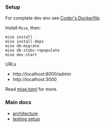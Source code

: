 ### Setup

For complete dev env see [Coder's Dockerfile](/devops/coder/Dockerfile).

Install `Mise`, then:
```shell
mise install
mise install-deps
mise db-migrate
mise db-stubs-repopulate
mise dev-start
```

URLs
- http://localhost:8000/admin
- http://localhost:3000

Read [mise.toml](/mise.toml) for more.

### Main docs

- [architecture](/docs/architecture.md)
- [testing setup](/docs/testing-setup.md)
